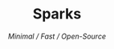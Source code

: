 <h1 align="center">
Sparks
<br>
</h1>
<p align="center" style="font-style: italic;">Minimal / Fast / Open-Source</p>